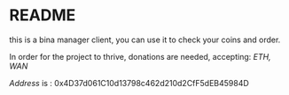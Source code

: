 # README

this is a bina manager client, you can use it to check your coins and order.

In order for the project to thrive, donations are needed, accepting: *ETH, WAN*

*Address* is : 0x4D37d061C10d13798c462d210d2CfF5dEB45984D